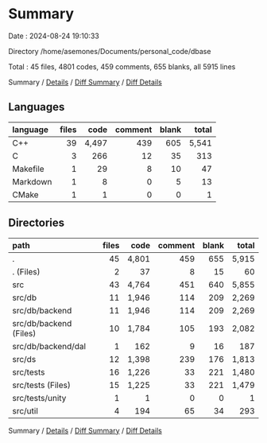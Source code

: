 # Summary

Date : 2024-08-24 19:10:33

Directory /home/asemones/Documents/personal_code/dbase

Total : 45 files,  4801 codes, 459 comments, 655 blanks, all 5915 lines

Summary / [Details](details.md) / [Diff Summary](diff.md) / [Diff Details](diff-details.md)

## Languages
| language | files | code | comment | blank | total |
| :--- | ---: | ---: | ---: | ---: | ---: |
| C++ | 39 | 4,497 | 439 | 605 | 5,541 |
| C | 3 | 266 | 12 | 35 | 313 |
| Makefile | 1 | 29 | 8 | 10 | 47 |
| Markdown | 1 | 8 | 0 | 5 | 13 |
| CMake | 1 | 1 | 0 | 0 | 1 |

## Directories
| path | files | code | comment | blank | total |
| :--- | ---: | ---: | ---: | ---: | ---: |
| . | 45 | 4,801 | 459 | 655 | 5,915 |
| . (Files) | 2 | 37 | 8 | 15 | 60 |
| src | 43 | 4,764 | 451 | 640 | 5,855 |
| src/db | 11 | 1,946 | 114 | 209 | 2,269 |
| src/db/backend | 11 | 1,946 | 114 | 209 | 2,269 |
| src/db/backend (Files) | 10 | 1,784 | 105 | 193 | 2,082 |
| src/db/backend/dal | 1 | 162 | 9 | 16 | 187 |
| src/ds | 12 | 1,398 | 239 | 176 | 1,813 |
| src/tests | 16 | 1,226 | 33 | 221 | 1,480 |
| src/tests (Files) | 15 | 1,225 | 33 | 221 | 1,479 |
| src/tests/unity | 1 | 1 | 0 | 0 | 1 |
| src/util | 4 | 194 | 65 | 34 | 293 |

Summary / [Details](details.md) / [Diff Summary](diff.md) / [Diff Details](diff-details.md)